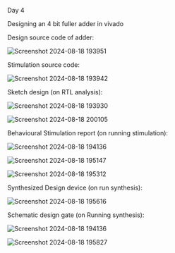 Day 4 

Designing an 4 bit fuller adder in vivado

Design source code of adder:

![Screenshot 2024-08-18 193951](https://github.com/user-attachments/assets/e0b6a35e-27a1-4518-828b-0f7511c959d5)

Stimulation source code:

![Screenshot 2024-08-18 193942](https://github.com/user-attachments/assets/9234373a-0a8e-42e2-ab94-0ff366a547cf)

Sketch design (on RTL analysis):

![Screenshot 2024-08-18 193930](https://github.com/user-attachments/assets/df9a1496-a0b6-449b-81ea-3a1145e8b132)

![Screenshot 2024-08-18 200105](https://github.com/user-attachments/assets/b5440eaa-fb0b-417d-b49a-4e690fd0ec33)

Behavioural Stimulation report (on running stimulation):

![Screenshot 2024-08-18 194136](https://github.com/user-attachments/assets/51d243aa-21a7-44da-8a39-44645c848e14)

![Screenshot 2024-08-18 195147](https://github.com/user-attachments/assets/7d313d49-7216-4fbc-97fe-a6eebe9363bb)

![Screenshot 2024-08-18 195312](https://github.com/user-attachments/assets/82e61644-8dca-48ea-afc0-dc0de0735b54)

Synthesized Design device (on run synthesis):

![Screenshot 2024-08-18 195616](https://github.com/user-attachments/assets/483ab9a0-b614-485f-9c89-a297c967c805)

Schematic design gate (on Running synthesis):

![Screenshot 2024-08-18 194136](https://github.com/user-attachments/assets/db9cd05d-304e-41a0-804a-c53eefb2be2c)

![Screenshot 2024-08-18 195827](https://github.com/user-attachments/assets/853384a6-2694-4ced-a20e-b03a0a9e9888)
